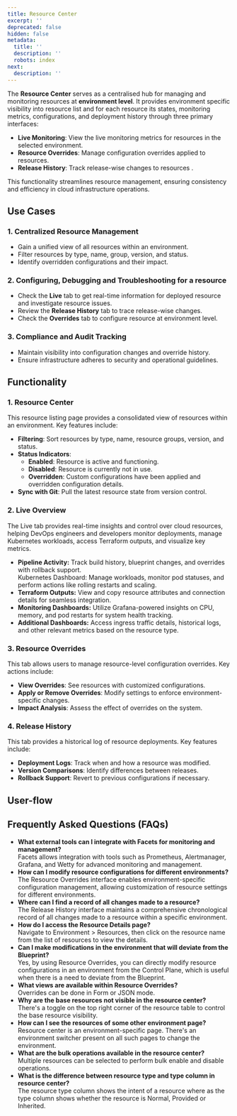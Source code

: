 ```yaml
---
title: Resource Center
excerpt: ''
deprecated: false
hidden: false
metadata:
  title: ''
  description: ''
  robots: index
next:
  description: ''
---
```

The **Resource Center** serves as a centralised hub for managing and monitoring resources at **environment level**. It provides environment specific visibility into resource list and for each resource its states, monitoring metrics, configurations, and deployment history through three primary interfaces:

* **Live Monitoring**: View the live monitoring metrics for resources in the selected environment.
* **Resource Overrides**: Manage configuration overrides applied to resources.
* **Release History**: Track release-wise changes to resources .

This functionality streamlines resource management, ensuring consistency and efficiency in cloud infrastructure operations.

## Use Cases

### 1. Centralized Resource Management

* Gain a unified view of all resources within an environment.
* Filter resources by type, name, group, version, and status.
* Identify overridden configurations and their impact.

### 2. Configuring, Debugging and Troubleshooting for a resource

* Check the **Live** tab to get real-time information for deployed resource and investigate resource issues.
* Review the **Release History** tab to trace release-wise changes.
* Check the **Overrides** tab to configure resource at environment level.

### 3. Compliance and Audit Tracking

* Maintain visibility into configuration changes and override history.
* Ensure infrastructure adheres to security and operational guidelines.

## Functionality

### 1. Resource Center

This resource listing page provides a consolidated view of resources within an environment. Key features include:

* **Filtering**: Sort resources by type, name, resource groups, version, and status.
* **Status Indicators**:
  * **Enabled**: Resource is active and functioning.
  * **Disabled**: Resource is currently not in use.
  * **Overridden**: Custom configurations have been applied and overridden configuration details.
* **Sync with Git**: Pull the latest resource state from version control.

### 2. Live Overview

The Live tab provides real-time insights and control over cloud resources, helping DevOps engineers and developers monitor deployments, manage Kubernetes workloads, access Terraform outputs, and visualize key metrics.

* **Pipeline Activity:** Track build history, blueprint changes, and overrides with rollback support.\
  Kubernetes Dashboard: Manage workloads, monitor pod statuses, and perform actions like rolling restarts and scaling.
* **Terraform Outputs:** View and copy resource attributes and connection details for seamless integration.
* **Monitoring Dashboards:** Utilize Grafana-powered insights on CPU, memory, and pod restarts for system health tracking.
* **Additional Dashboards:** Access ingress traffic details, historical logs, and other relevant metrics based on the resource type.

### 3. Resource Overrides

This tab allows users to manage resource-level configuration overrides. Key actions include:

* **View Overrides**: See resources with customized configurations.
* **Apply or Remove Overrides**: Modify settings to enforce environment-specific changes.
* **Impact Analysis**: Assess the effect of overrides on the system.

### 4. Release History

This tab provides a historical log of resource deployments. Key features include:

* **Deployment Logs**: Track when and how a resource was modified.
* **Version Comparisons**: Identify differences between releases.
* **Rollback Support**: Revert to previous configurations if necessary.

## User-flow

<Embed url="https://app.storylane.io/demo/8kfmjpyr63tx" href="https://app.storylane.io/demo/8kfmjpyr63tx" typeOfEmbed="jsfiddle" html="%3Ciframe%20class%3D%22embedly-embed%22%20src%3D%22%2F%2Fcdn.embedly.com%2Fwidgets%2Fmedia.html%3Fsrc%3Dhttps%253A%252F%252Fapp.storylane.io%252Fdemo%252F8kfmjpyr63tx%26display_name%3DStorylane%26url%3Dhttps%253A%252F%252Fapp.storylane.io%252Fdemo%252F8kfmjpyr63tx%26image%3Dhttps%253A%252F%252Fapp-pages.storylane.io%252Fcompany%252Fcompany_8c4ce947-95e7-4f47-ab9c-89edf23fd0e3%252Fproject%252Fproject_380d520f-671c-4bb7-8a35-79bdf77e71b5%252Fpreview.gif%26type%3Dtext%252Fhtml%26schema%3Dstorylane%22%20width%3D%22750%22%20height%3D%22431%22%20scrolling%3D%22no%22%20title%3D%22Storylane%20embed%22%20frameborder%3D%220%22%20allow%3D%22autoplay%3B%20fullscreen%3B%20encrypted-media%3B%20picture-in-picture%3B%22%20allowfullscreen%3D%22true%22%3E%3C%2Fiframe%3E" />

## Frequently Asked Questions (FAQs)

* **What external tools can I integrate with Facets for monitoring and management?**\
  Facets allows integration with tools such as Prometheus, Alertmanager, Grafana, and Wetty for advanced monitoring and management.
* **How can I modify resource configurations for different environments?**\
  The Resource Overrides interface enables environment-specific configuration management, allowing customization of resource settings for different environments.
* **Where can I find a record of all changes made to a resource?**\
  The Release History interface maintains a comprehensive chronological record of all changes made to a resource within a specific environment.
* **How do I access the Resource Details page?**\
  Navigate to Environment > Resources, then click on the resource name from the list of resources to view the details.
* **Can I make modifications in the environment that will deviate from the Blueprint?**\
  Yes, by using Resource Overrides, you can directly modify resource configurations in an environment from the Control Plane, which is useful when there is a need to deviate from the Blueprint.
* **What views are available within Resource Overrides?**\
  Overrides can be done in Form or JSON mode.
* **Why are the base resources not visible in the resource center?**\
  There's a toggle on the top right corner of the resource table to control the base resource visibility.
* **How can I see the resources of some other environment page?**\
  Resource center is an environment-specific page. There's an environment switcher present on all such pages to change the environment.
* **What are the bulk operations available in the resource center?**\
  Multiple resources can be selected to perform bulk enable and disable operations.
* **What is the difference between resource type and type column in resource center?**\
  The resource type column shows the intent of a resource where as the type column shows whether the resource is Normal, Provided or Inherited.
